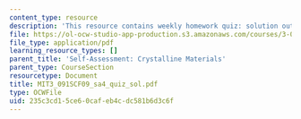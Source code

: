 ```yaml
---
content_type: resource
description: 'This resource contains weekly homework quiz: solution outline.'
file: https://ol-ocw-studio-app-production.s3.amazonaws.com/courses/3-091sc-introduction-to-solid-state-chemistry-fall-2010/235c3cd15ce60cafeb4cdc581b6d3c6f_MIT3_091SCF09_sa4_quiz_sol.pdf
file_type: application/pdf
learning_resource_types: []
parent_title: 'Self-Assessment: Crystalline Materials'
parent_type: CourseSection
resourcetype: Document
title: MIT3_091SCF09_sa4_quiz_sol.pdf
type: OCWFile
uid: 235c3cd1-5ce6-0caf-eb4c-dc581b6d3c6f
---
```

